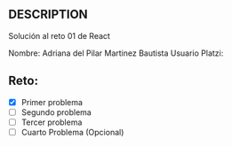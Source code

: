 ## DESCRIPTION

Solución al reto 01 de React

Nombre: Adriana del Pilar Martinez Bautista
Usuario Platzi:

## Reto:
  - [x] Primer problema
  - [ ] Segundo problema
  - [ ] Tercer problema
  - [ ] Cuarto Problema (Opcional)